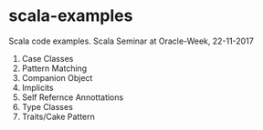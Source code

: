 # scala-examples
Scala code examples. Scala Seminar at Oracle-Week, 22-11-2017

1. Case Classes
2. Pattern Matching
3. Companion Object
4. Implicits
5. Self Refernce Annottations
6. Type Classes
7. Traits/Cake Pattern
